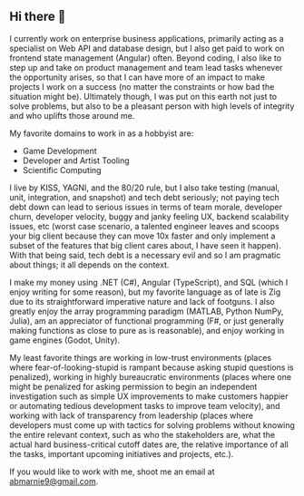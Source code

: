 ## Hi there 👋

I currently work on enterprise business applications, primarily acting as a specialist on Web API and database design, but I also get paid to work on frontend state management (Angular) often. Beyond coding, I also like to step up and take on product management and team lead tasks whenever the opportunity arises, so that I can have more of an impact to make projects I work on a success (no matter the constraints or how bad the situation might be). Ultimately though, I was put on this earth not just to solve problems, but also to be a pleasant person with high levels of integrity and who uplifts those around me.

My favorite domains to work in as a hobbyist are:
- Game Development
- Developer and Artist Tooling
- Scientific Computing

I live by KISS, YAGNI, and the 80/20 rule, but I also take testing (manual, unit, integration, and snapshot) and tech debt seriously; not paying tech debt down can lead to serious issues in terms of team morale, developer churn, developer velocity, buggy and janky feeling UX, backend scalability issues, etc (worst case scenario, a talented engineer leaves and scoops your big client because they can move 10x faster and only implement a subset of the features that big client cares about, I have seen it happen). With that being said, tech debt is a necessary evil and so I am pragmatic about things; it all depends on the context.

I make my money using .NET (C#), Angular (TypeScript), and SQL (which I enjoy writing for some reason), but my favorite language as of late is Zig due to its straightforward imperative nature and lack of footguns. I also greatly enjoy the array programming paradigm (MATLAB, Python NumPy, Julia), am an appreciator of functional programming (F#, or just generally making functions as close to pure as is reasonable), and enjoy working in game engines (Godot, Unity).

My least favorite things are working in low-trust environments (places where fear-of-looking-stupid is rampant because asking stupid questions is penalized), working in highly bureaucratic environments (places where one might be penalized for asking permission to begin an independent investigation such as simple UX improvements to make customers happier or automating tedious development tasks to improve team velocity), and working with lack of transparency from leadership (places where developers must come up with tactics for solving problems without knowing the entire relevant context, such as who the stakeholders are, what the actual hard business-critical cutoff dates are, the relative importance of all the tasks, important upcoming initiatives and projects, etc.).

If you would like to work with me, shoot me an email at abmarnie9@gmail.com.
